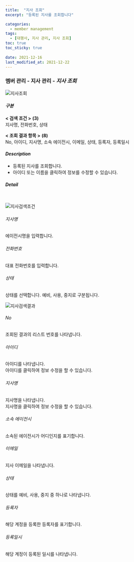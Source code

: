 ```yaml
---
title:  "지사 조회"
excerpt: "등록된 지사를 조회합니다"

categories:
  - member management
tags:
  - [대행사, 지사 관리, 지사 조회]
toc: true
toc_sticky: true
 
date: 2021-12-16
last_modified_at: 2021-12-22
---
```

### 멤버 관리 - 지사 관리 - *지사 조회*
![지사조회](https://user-images.githubusercontent.com/95394003/147035321-6270e6d1-6e9a-464d-9eee-d87521a9820b.jpeg)

#### *구분* <br>
**< 검색 조건 >** **(3)**
<br>지사명, 전화번호, 상태

**< 조회 결과 항목 >** **(8)**
<br>No, 아이디, 지사명, 소속 에이전시, 이메일, 상태, 등록자, 등록일시

#### *Description*
- 등록된 지사를 조회합니다.
- 아이디 또는 이름을 클릭하여 정보를 수정할 수 있습니다.

#### *Detail*
<br>

![지사검색조건](https://user-images.githubusercontent.com/95394003/147035345-d81a2551-c042-40be-a5cf-071d1c24d44f.jpeg)
###### 지사명
에이전시명을 입력합니다.

###### 전화번호
대표 전화번호를 입력합니다.

###### 상태
상태를 선택합니다. 예비, 사용, 중지로 구분됩니다.
<br>

![지사검색결과](https://user-images.githubusercontent.com/95394003/147035365-6753bd65-6c75-4d36-be6d-23b6bf86132c.jpeg)
###### No
조회된 결과의 리스트 번호를 나타냅니다.

###### 아이디
아이디를 나타냅니다.<br>
아이디를 클릭하여 정보 수정을 할 수 있습니다.

###### 지사명
지사명을 나타냅니다.<br>
지사명을 클릭하여 정보 수정을 할 수 있습니다.

###### 소속 에이전시
소속된 에이전시가 어디인지를 표기합니다.

###### 이메일
지사 이메일을 나타냅니다.

###### 상태
상태를 예비, 사용, 중지 중 하나로 나타냅니다.

###### 등록자
해당 계정을 등록한 등록자를 표기합니다.

###### 등록일시
해당 계정이 등록된 일시를 나타냅니다.
